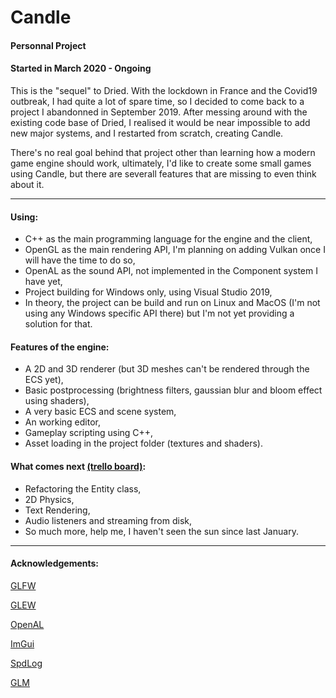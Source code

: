 # Candle
#### Personnal Project
#### Started in March 2020 - Ongoing

This is the "sequel" to Dried. With the lockdown in France and the Covid19 outbreak, I had quite a lot of spare time, so I decided to come back to a project I abandonned in September 2019.
After messing around with the existing code base of Dried, I realised it would be near impossible to add new major systems, and I restarted from scratch, creating Candle.

There's no real goal behind that project other than learning how a modern game engine should work, ultimately, I'd like to create some small games using Candle, but there are severall features that are missing to even think about it.

---

#### Using:
- C++ as the main programming language for the engine and the client,
- OpenGL as the main rendering API, I'm planning on adding Vulkan once I will have the time to do so,
- OpenAL as the sound API, not implemented in the Component system I have yet,
- Project building for Windows only, using Visual Studio 2019,
- In theory, the project can be build and run on Linux and MacOS (I'm not using any Windows specific API there) but I'm not yet providing a solution for that.

#### Features of the engine:
- A 2D and 3D renderer (but 3D meshes can't be rendered through the ECS yet),
- Basic postprocessing (brightness filters, gaussian blur and bloom effect using shaders),
- A very basic ECS and scene system,
- An working editor,
- Gameplay scripting using C++,
- Asset loading in the project folder (textures and shaders).

#### What comes next [(trello board)](https://trello.com/b/zaCBNTEl/candleengine):
- Refactoring the Entity class,
- 2D Physics,
- Text Rendering,
- Audio listeners and streaming from disk,
- So much more, help me, I haven't seen the sun since last January.

---

#### Acknowledgements:
[GLFW](https://www.glfw.org)

[GLEW](http://glew.sourceforge.net)

[OpenAL](https://www.openal.org)

[ImGui](https://github.com/ocornut/imgui)

[SpdLog](https://github.com/gabime/spdlog)

[GLM](https://github.com/g-truc/glm)
